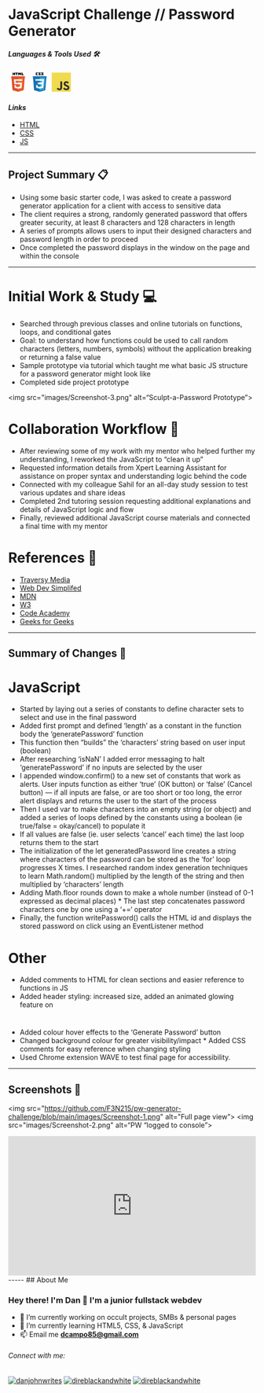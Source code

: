 # JavaScript Challenge // Password Generator

##### _Languages & Tools Used_ 🛠
<p align="left">
<img src="https://raw.githubusercontent.com/devicons/devicon/master/icons/html5/html5-original-wordmark.svg" alt="html5" width="40" height="40"/>
<img src="https://raw.githubusercontent.com/devicons/devicon/master/icons/css3/css3-original-wordmark.svg" alt="css3" width="40" height="40"/>
<a href="https://developer.mozilla.org/en-US/docs/Web/JavaScript" target="_blank" rel="noreferrer"> <img src="https://raw.githubusercontent.com/devicons/devicon/master/icons/javascript/javascript-original.svg" alt="javascript" width="40" height="40"/> </a>  
</p>

#### _Links_
* <a href="https://github.com/F3N215/pw-generator-challenge/blob/main/index.html">HTML</a>
* <a href="https://github.com/F3N215/pw-generator-challenge/blob/main/style.css">CSS</a>
* <a href="https://github.com/F3N215/pw-generator-challenge/blob/main/script.js">JS</a>

-----
## Project Summary 📋
* Using some basic starter code, I was asked to create a password generator application for a client with access to sensitive data 
* The client requires a strong, randomly generated password that offers greater security, at least 8 characters and 128 characters in length 
* A series of prompts allows users to input their designed characters and password length in order to proceed
* Once completed the password displays in the window on the page and within the console
-----
# Initial Work & Study 💻  
* Searched through previous classes and online tutorials on functions, loops, and conditional gates
* Goal: to understand how functions could be used to call random characters (letters, numbers, symbols) without the application breaking or returning a false value
* Sample prototype via tutorial which taught me what basic JS structure for a password generator might look like
* Completed side project prototype

<img src="images/Screenshot-3.png" alt=“Sculpt-a-Password Prototype”>

# Collaboration Workflow 🦾
* After reviewing some of my work with my mentor who helped further my understanding, I reworked the JavaScript to “clean it up”
* Requested information details from Xpert Learning Assistant for assistance on proper syntax and understanding logic behind the code
* Connected with my colleague Sahil for an all-day study session to test various updates and share ideas
* Completed 2nd tutoring session requesting additional explanations and details of JavaScript logic and flow
* Finally, reviewed additional JavaScript course materials and connected a final time with my mentor

# References 📔
* <a href="https://www.youtube.com/watch?v=duNmhKgtcsI">Traversy Media</a>
* <a href="https://www.youtube.com/watch?v=iKo9pDKKHnc">Web Dev Simplifed</a>
* <a href="https://developer.mozilla.org/en-US/docs/Web/JavaScript/Reference/Global_Objects/Math/random">MDN</a>
* <a href="https://www.w3schools.com/js/js_random.asp">W3</a>
* <a href="https://discuss.codecademy.com/t/password-generator-checker/790373">Code Academy</a> 
* <a href="https://www.geeksforgeeks.org/how-to-generate-a-random-password-using-javascript">Geeks for Geeks</a>  

-----
## Summary of Changes 📝  
# JavaScript
* Started by laying out a series of constants to define character sets to select and use in the final password
* Added first prompt and defined ‘length’ as a constant in the function body the ‘generatePassword’ function
* This function then “builds” the ‘characters’ string based on user input (boolean)
* After researching ‘isNaN’ I added error messaging to halt ‘generatePassword’ if no inputs are selected by the user
* I appended window.confirm() to a new set of constants that work as alerts. User inputs function as either ‘true’ (OK button) or ‘false’ (Cancel button) — if all inputs are false, or are too short or too long, the error alert displays and returns the user to the start of the process
* Then I used var to make characters into an empty string (or object) and added a series of loops defined by the constants using a boolean (ie true/false = okay/cancel) to populate it
* If all values are false (ie. user selects ‘cancel’ each time) the last loop returns them to the start
* The initialization of the let generatedPassword line creates a string where characters of the password can be stored as the ‘for’ loop progresses X times. I researched random index generation techniques to learn Math.random() multiplied by the length of the string and then multiplied by ‘characters’ length
* Adding Math.floor rounds down to make a whole number (instead of 0-1 expressed as decimal places) * The last step concatenates password characters one by one using a ‘+=‘ operator
* Finally, the function writePassword() calls the HTML id and displays the stored password on click using an EventListener method

# Other
* Added comments to HTML for clean sections and easier reference to functions in JS
* Added header styling: increased size, added an animated glowing feature on <h1>
* Added colour hover effects to the ‘Generate Password’ button
* Changed background colour for greater visibility/impact * Added CSS comments for easy reference when changing styling
* Used Chrome extension WAVE to test final page for accessibility.

-----
## Screenshots 📸
<img src="https://github.com/F3N215/pw-generator-challenge/blob/main/images/Screenshot-1.png" alt="Full page view”>
<img src="images/Screenshot-2.png" alt=“PW “logged to console”>
<div style="width:100%;height:0px;position:relative;padding-bottom:56.250%;"><iframe src="https://streamable.com/e/jc3307" frameborder="0" width="100%" height="100%" allowfullscreen style="width:100%;height:100%;position:absolute;left:0px;top:0px;overflow:hidden;"></iframe></div>
-----
## About Me
<h3 align="left">Hey there! I'm Dan 👋 I'm a junior fullstack webdev</h3>

* 🔭 I’m currently working on occult projects, SMBs & personal pages
* 🌱 I’m currently learning HTML5, CSS, & JavaScript
* 📫 Email me **dcampo85@gmail.com**

<h6 align="left">Connect with me:</h6>
<p align="left">
<a href="https://twitter.com/danjohnwrites" target="blank"><img align="center" src="https://raw.githubusercontent.com/rahuldkjain/github-profile-readme-generator/master/src/images/icons/Social/twitter.svg" alt="danjohnwrites" height="30" width="40" /></a>
<a href="https://instagram.com/direblackandwhite" target="blank"><img align="center" src="https://raw.githubusercontent.com/rahuldkjain/github-profile-readme-generator/master/src/images/icons/Social/instagram.svg" alt="direblackandwhite" height="30" width="40" /></a>
<a href="https://instagram.com/direpike" target="blank"><img align="center" src="https://raw.githubusercontent.com/rahuldkjain/github-profile-readme-generator/master/src/images/icons/Social/instagram.svg" alt="direblackandwhite" height="30" width="40" /></a>
</p>
